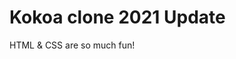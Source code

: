 # Kokoa clone 2021 Update

HTML & CSS are so much fun!

<!-- write file names what u don't want to upload to your repository -->
